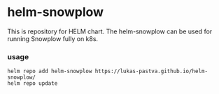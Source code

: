 # helm-snowplow

This is repository for HELM chart.
The helm-snowplow can be used for running Snowplow fully on k8s.

### usage

```
helm repo add helm-snowplow https://lukas-pastva.github.io/helm-snowplow/
helm repo update
```